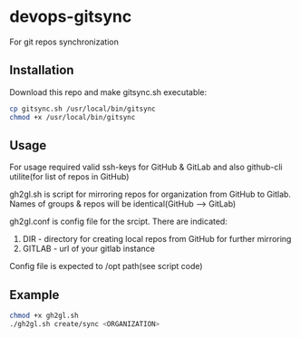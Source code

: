 # devops-gitsync
For git repos synchronization

## Installation

Download this repo and make gitsync.sh executable:

```bash
cp gitsync.sh /usr/local/bin/gitsync
chmod +x /usr/local/bin/gitsync
```

## Usage

For usage required valid ssh-keys for GitHub & GitLab and also github-cli utilite(for list of repos in GitHub)

gh2gl.sh is script for mirroring repos for organization from GitHub to Gitlab. Names of groups & repos will be identical(GitHub --> GitLab)

gh2gl.conf is config file for the srcipt. There are indicated:

1. DIR - directory for creating local repos from GitHub for further mirroring
2. GITLAB - url of your gitlab instance

Config file is expected to /opt path(see script code)


## Example

```bash
chmod +x gh2gl.sh
./gh2gl.sh create/sync <ORGANIZATION>
